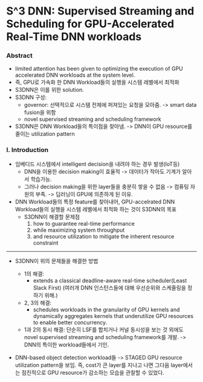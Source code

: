 # S^3 DNN: Supervised Streaming and Scheduling for GPU-Accelerated Real-Time DNN workloads

### Abstract
* limited attention has been given to optimizing the execution of GPU accelerated DNN workloads at the system level.
* 즉, GPU로 가속화 한 DNN Workload들의 실행을 시스템 레벨에서 최적화
* S3DNN은 이를 위한 solution.
* S3DNN 구성:
  * governor: 선택적으로 시스템 전체에 퍼져있는 요청을 모아줌. -> smart data fusion을 위함
  * novel supervised streaming and scheduling framework
* S3DNN은 DNN Workload들의 특이점을 찾아냄. -> DNN이 GPU resource를 줄이는 utilization pattern

### I. Introduction
* 임베디드 시스템에서 intelligent decision을 내려야 하는 경우 발생(IoT등)
  * DNN을 이용한 decision making이 효율적 -> 데이터가 작아도 기계가 알아서 학습가능.
  * 그러나 decision making을 위한 layer들을 충분히 쌓을 수 없음 -> 컴퓨팅 자원의 부족. -> 딥러닝이 GPU에 의존하게 된 이유.
* DNN Workload들의 특정 feature를 찾아내어, GPU-accelrated DNN Workload들의 실행을 시스템 레벨에서 최적화 하는 것이 S3DNN의 목표
  * S3DNN이 해결할 문제점
    1. how to guarantee real-time performance
    2. while maximizing system throughput
    3. and resource utilization to mitigate the inherent resource constraint
---
* S3DNN이 위의 문제들을 해결한 방법
  * 1의 해결:
     *  extends a classical deadline-aware real-time scheduler(Least Slack First) (여러개 DNN 인스턴스들에 대해 우선순위와 스케줄링을 정하기 위해.)
  * 2, 3의 해결:
    * schedules workloads in the granularity of GPU kernels and dynamically aggregates kernels that underutilize GPU resources to enable better concurrency.
  * 1과 2의 동시 해결: 단순히 LSF를 합치거나 커널 동시성을 보는 것 외에도 novel supervised streaming and scheduling framework를 개발. -> DNN의 특이한 workload들에서 기인.
  
* DNN-based object detection workload들 -> STAGED GPU resource utilization pattern을 보임. 즉, cost가 큰 layer를 지나고 나면 그다음 layer에서는 점진적으로 GPU resource가 감소하는 모습을 관찰할 수 있었다.

